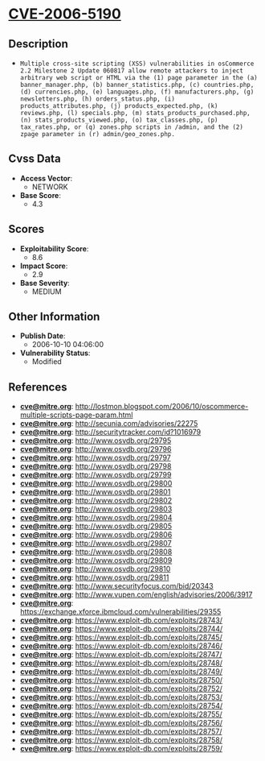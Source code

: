 
# [CVE-2006-5190](http://lostmon.blogspot.com/2006/10/oscommerce-multiple-scripts-page-param.html)

## Description

- `Multiple cross-site scripting (XSS) vulnerabilities in osCommerce 2.2 Milestone 2 Update 060817 allow remote attackers to inject arbitrary web script or HTML via the (1) page parameter in the (a) banner_manager.php, (b) banner_statistics.php, (c) countries.php, (d) currencies.php, (e) languages.php, (f) manufacturers.php, (g) newsletters.php, (h) orders_status.php, (i) products_attributes.php, (j) products_expected.php, (k) reviews.php, (l) specials.php, (m) stats_products_purchased.php, (n) stats_products_viewed.php, (o) tax_classes.php, (p) tax_rates.php, or (q) zones.php scripts in /admin, and the (2) zpage parameter in (r) admin/geo_zones.php.`

## Cvss Data

- **Access Vector**:
  - NETWORK
- **Base Score**:
  - 4.3

## Scores

- **Exploitability Score**:
  - 8.6
- **Impact Score**:
  - 2.9
- **Base Severity**:
  - MEDIUM

## Other Information

- **Publish Date**:
  - 2006-10-10 04:06:00
- **Vulnerability Status**:
  - Modified

## References

- **cve@mitre.org**: http://lostmon.blogspot.com/2006/10/oscommerce-multiple-scripts-page-param.html
- **cve@mitre.org**: http://secunia.com/advisories/22275
- **cve@mitre.org**: http://securitytracker.com/id?1016979
- **cve@mitre.org**: http://www.osvdb.org/29795
- **cve@mitre.org**: http://www.osvdb.org/29796
- **cve@mitre.org**: http://www.osvdb.org/29797
- **cve@mitre.org**: http://www.osvdb.org/29798
- **cve@mitre.org**: http://www.osvdb.org/29799
- **cve@mitre.org**: http://www.osvdb.org/29800
- **cve@mitre.org**: http://www.osvdb.org/29801
- **cve@mitre.org**: http://www.osvdb.org/29802
- **cve@mitre.org**: http://www.osvdb.org/29803
- **cve@mitre.org**: http://www.osvdb.org/29804
- **cve@mitre.org**: http://www.osvdb.org/29805
- **cve@mitre.org**: http://www.osvdb.org/29806
- **cve@mitre.org**: http://www.osvdb.org/29807
- **cve@mitre.org**: http://www.osvdb.org/29808
- **cve@mitre.org**: http://www.osvdb.org/29809
- **cve@mitre.org**: http://www.osvdb.org/29810
- **cve@mitre.org**: http://www.osvdb.org/29811
- **cve@mitre.org**: http://www.securityfocus.com/bid/20343
- **cve@mitre.org**: http://www.vupen.com/english/advisories/2006/3917
- **cve@mitre.org**: https://exchange.xforce.ibmcloud.com/vulnerabilities/29355
- **cve@mitre.org**: https://www.exploit-db.com/exploits/28743/
- **cve@mitre.org**: https://www.exploit-db.com/exploits/28744/
- **cve@mitre.org**: https://www.exploit-db.com/exploits/28745/
- **cve@mitre.org**: https://www.exploit-db.com/exploits/28746/
- **cve@mitre.org**: https://www.exploit-db.com/exploits/28747/
- **cve@mitre.org**: https://www.exploit-db.com/exploits/28748/
- **cve@mitre.org**: https://www.exploit-db.com/exploits/28749/
- **cve@mitre.org**: https://www.exploit-db.com/exploits/28750/
- **cve@mitre.org**: https://www.exploit-db.com/exploits/28752/
- **cve@mitre.org**: https://www.exploit-db.com/exploits/28753/
- **cve@mitre.org**: https://www.exploit-db.com/exploits/28754/
- **cve@mitre.org**: https://www.exploit-db.com/exploits/28755/
- **cve@mitre.org**: https://www.exploit-db.com/exploits/28756/
- **cve@mitre.org**: https://www.exploit-db.com/exploits/28757/
- **cve@mitre.org**: https://www.exploit-db.com/exploits/28758/
- **cve@mitre.org**: https://www.exploit-db.com/exploits/28759/
